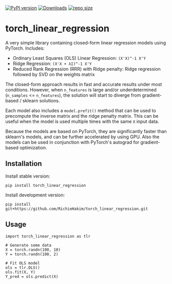 [![PyPI version](https://badge.fury.io/py/torch_linear_regression.svg)](https://badge.fury.io/py/torch_linear_regression)
[![Downloads](https://pepy.tech/badge/torch_linear_regression)](https://pepy.tech/project/torch_linear_regression)
[![repo size](https://img.shields.io/github/repo-size/RichieHakim/torch_linear_regression)](https://github.com/RichieHakim/torch_linear_regression/)

#  torch_linear_regression 
A very simple library containing closed-form linear regression models using PyTorch.
Includes:
- Ordinary Least Squares (OLS) Linear Regression: `(X'X)^-1 X'Y`
- Ridge Regression: `(X'X + λI)^-1 X'Y`
- Reduced Rank Regression (RRR) with Ridge penalty: Ridge regression followed by SVD on the weights matrix

The closed-form approach results in fast and accurate results under most
conditions. However, when ``n_features`` is large and/or underdetermined
(``n_samples`` <= ``n_features``), the solution will start to diverge from
gradient-based / sklearn solutions.

Each model also includes a `model.prefit()` method that can be used to precompute
the inverse matrix and the ridge penalty matrix. This can be useful when the model
is used multiple times with the same `X` input data.

Because the models are based on PyTorch, they are significantly faster than sklearn's
models, and can be further accelerated by using GPU. Also the models can be used
in conjunction with PyTorch's autograd for gradient-based optimization.

## Installation
Install stable version:
```
pip install torch_linear_regression
```

Install development version:
```
pip install git+https://github.com/RichieHakim/torch_linear_regression.git
```

## Usage 
```
import torch_linear_regression as tlr

# Generate some data
X = torch.randn(100, 10)
Y = torch.randn(100, 2)

# Fit OLS model
ols = tlr.OLS()
ols.fit(X, Y)
Y_pred = ols.predict(X)


```